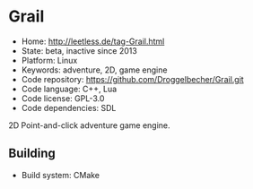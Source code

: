 # Grail

- Home: http://leetless.de/tag-Grail.html
- State: beta, inactive since 2013
- Platform: Linux
- Keywords: adventure, 2D, game engine
- Code repository: https://github.com/Droggelbecher/Grail.git
- Code language: C++, Lua
- Code license: GPL-3.0
- Code dependencies: SDL

2D Point-and-click adventure game engine.

## Building

- Build system: CMake
